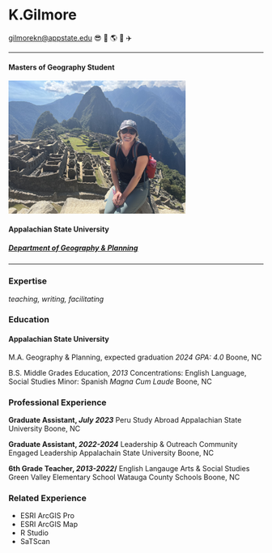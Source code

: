 # K.Gilmore 
gilmorekn@appstate.edu 
:sunglasses: :sunflower: :earth_americas: :sunrise_over_mountains: :airplane:
__________
#### Masters of Geography Student
<img src= "IMG-7851.jpg" width =350 />

#### Appalachian State University 
##### [Department of Geography & Planning](https://geo.appstate.edu/)
______________
### Expertise 
*teaching, writing, facilitating* 
### Education 
#### Appalachian State University
M.A. Geography & Planning, expected graduation *2024*
*GPA: 4.0*
Boone, NC


B.S. Middle Grades Education, *2013*
Concentrations: English Language, Social Studies
Minor: Spanish
*Magna Cum Laude*
Boone, NC

### Professional Experience 
****Graduate Assistant, *July 2023*****
 Peru Study Abroad 
 Appalachian State University
 Boone, NC

****Graduate Assistant, *2022-2024*****
Leadership & Outreach 
Community Engaged Leadership
Appalachain State University 
Boone, NC

 ****6th Grade Teacher, *2013-2022*/****
 English Langauge Arts & Social Studies
 Green Valley Elementary School
  Watauga County Schools
  Boone, NC
### Related Experience
- ESRI ArcGIS Pro 
- ESRI ArcGIS Map
- R Studio
- SaTScan 